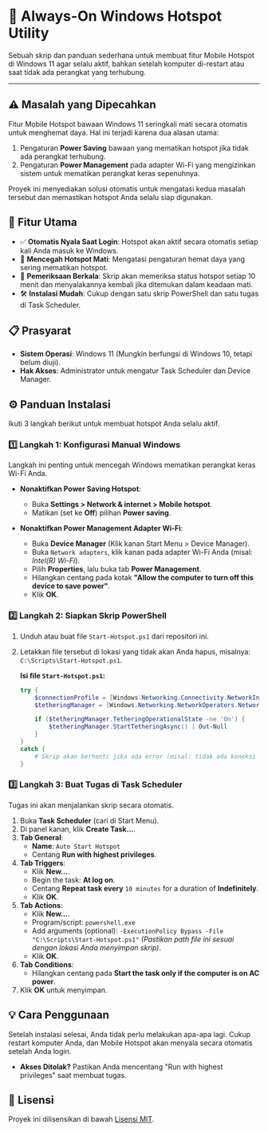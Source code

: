 # 📡 Always-On Windows Hotspot Utility

Sebuah skrip dan panduan sederhana untuk membuat fitur Mobile Hotspot di Windows 11 agar selalu aktif, bahkan setelah komputer di-restart atau saat tidak ada perangkat yang terhubung.

---

## ⚠️ Masalah yang Dipecahkan

Fitur Mobile Hotspot bawaan Windows 11 seringkali mati secara otomatis untuk menghemat daya. Hal ini terjadi karena dua alasan utama:
1.  Pengaturan **Power Saving** bawaan yang mematikan hotspot jika tidak ada perangkat terhubung.
2.  Pengaturan **Power Management** pada adapter Wi-Fi yang mengizinkan sistem untuk mematikan perangkat keras sepenuhnya.

Proyek ini menyediakan solusi otomatis untuk mengatasi kedua masalah tersebut dan memastikan hotspot Anda selalu siap digunakan.

## 🚀 Fitur Utama

-   ✅ **Otomatis Nyala Saat Login**: Hotspot akan aktif secara otomatis setiap kali Anda masuk ke Windows.
-   🔋 **Mencegah Hotspot Mati**: Mengatasi pengaturan hemat daya yang sering mematikan hotspot.
-   🔄 **Pemeriksaan Berkala**: Skrip akan memeriksa status hotspot setiap 10 menit dan menyalakannya kembali jika ditemukan dalam keadaan mati.
-   🛠️ **Instalasi Mudah**: Cukup dengan satu skrip PowerShell dan satu tugas di Task Scheduler.

## 📋 Prasyarat

-   **Sistem Operasi**: Windows 11 (Mungkin berfungsi di Windows 10, tetapi belum diuji).
-   **Hak Akses**: Administrator untuk mengatur Task Scheduler dan Device Manager.

## ⚙️ Panduan Instalasi

Ikuti 3 langkah berikut untuk membuat hotspot Anda selalu aktif.

### 1️⃣ Langkah 1: Konfigurasi Manual Windows

Langkah ini penting untuk mencegah Windows mematikan perangkat keras Wi-Fi Anda.

-   **Nonaktifkan Power Saving Hotspot**:
    -   Buka **Settings > Network & internet > Mobile hotspot**.
    -   Matikan (set ke **Off**) pilihan **Power saving**.

-   **Nonaktifkan Power Management Adapter Wi-Fi**:
    -   Buka **Device Manager** (Klik kanan Start Menu > Device Manager).
    -   Buka `Network adapters`, klik kanan pada adapter Wi-Fi Anda (misal: *Intel(R) Wi-Fi*).
    -   Pilih **Properties**, lalu buka tab **Power Management**.
    -   Hilangkan centang pada kotak **"Allow the computer to turn off this device to save power"**.
    -   Klik **OK**.

### 2️⃣ Langkah 2: Siapkan Skrip PowerShell

1.  Unduh atau buat file `Start-Hotspot.ps1` dari repositori ini.
2.  Letakkan file tersebut di lokasi yang tidak akan Anda hapus, misalnya: `C:\Scripts\Start-Hotspot.ps1`.

    **Isi file `Start-Hotspot.ps1`:**
    ```powershell
    try {
        $connectionProfile = [Windows.Networking.Connectivity.NetworkInformation, Windows.Networking.Connectivity, ContentType=WindowsRuntime]::GetInternetConnectionProfile()
        $tetheringManager = [Windows.Networking.NetworkOperators.NetworkOperatorTetheringManager, Windows.Networking.NetworkOperators, ContentType=WindowsRuntime]::CreateFromConnectionProfile($connectionProfile)

        if ($tetheringManager.TetheringOperationalState -ne 'On') {
            $tetheringManager.StartTetheringAsync() | Out-Null
        }
    }
    catch {
        # Skrip akan berhenti jika ada error (misal: tidak ada koneksi internet)
    }
    ```

### 3️⃣ Langkah 3: Buat Tugas di Task Scheduler

Tugas ini akan menjalankan skrip secara otomatis.

1.  Buka **Task Scheduler** (cari di Start Menu).
2.  Di panel kanan, klik **Create Task...**.
3.  **Tab General**:
    -   **Name**: `Auto Start Hotspot`
    -   Centang **Run with highest privileges**.
4.  **Tab Triggers**:
    -   Klik **New...**.
    -   Begin the task: **At log on**.
    -   Centang **Repeat task every** `10 minutes` for a duration of **Indefinitely**.
    -   Klik **OK**.
5.  **Tab Actions**:
    -   Klik **New...**.
    -   Program/script: `powershell.exe`
    -   Add arguments (optional): `-ExecutionPolicy Bypass -File "C:\Scripts\Start-Hotspot.ps1"`
        *(Pastikan path file ini sesuai dengan lokasi Anda menyimpan skrip)*.
    -   Klik **OK**.
6.  **Tab Conditions**:
    -   Hilangkan centang pada **Start the task only if the computer is on AC power**.
7.  Klik **OK** untuk menyimpan.

## 💡 Cara Penggunaan

Setelah instalasi selesai, Anda tidak perlu melakukan apa-apa lagi. Cukup restart komputer Anda, dan Mobile Hotspot akan menyala secara otomatis setelah Anda login.

-   **Akses Ditolak?** Pastikan Anda mencentang "Run with highest privileges" saat membuat tugas.

## 📜 Lisensi

Proyek ini dilisensikan di bawah [Lisensi MIT](LICENSE.md).
